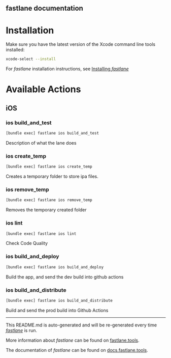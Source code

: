 fastlane documentation
----

# Installation

Make sure you have the latest version of the Xcode command line tools installed:

```sh
xcode-select --install
```

For _fastlane_ installation instructions, see [Installing _fastlane_](https://docs.fastlane.tools/#installing-fastlane)

# Available Actions

## iOS

### ios build_and_test

```sh
[bundle exec] fastlane ios build_and_test
```

Description of what the lane does

### ios create_temp

```sh
[bundle exec] fastlane ios create_temp
```

Creates a temporary folder to store ipa files.

### ios remove_temp

```sh
[bundle exec] fastlane ios remove_temp
```

Removes the temporary created folder

### ios lint

```sh
[bundle exec] fastlane ios lint
```

Check Code Quality

### ios build_and_deploy

```sh
[bundle exec] fastlane ios build_and_deploy
```

Build the app, and send the dev build into github actions

### ios build_and_distribute

```sh
[bundle exec] fastlane ios build_and_distribute
```

Build and send the prod build into Github Actions

----

This README.md is auto-generated and will be re-generated every time [_fastlane_](https://fastlane.tools) is run.

More information about _fastlane_ can be found on [fastlane.tools](https://fastlane.tools).

The documentation of _fastlane_ can be found on [docs.fastlane.tools](https://docs.fastlane.tools).
